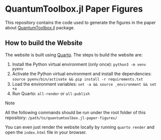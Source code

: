# QuantumToolbox.jl Paper Figures

This repository contains the code used to generate the figures in the paper about [QuantumToolbox.jl](https://github.com/qutip/QuantumToolbox.jl) package.

## How to build the Website

The website is built using [Quarto](https://quarto.org). The steps to build the website are:

1. Install the Python virtual environment (only once): `python3 -m venv pyenv`
2. Activate the Python virtual environment and install the dependencies: `source pyenv/bin/activate && pip install -r requirements.txt`
3. Load the environment variables: `set -a && source _environment && set +a`
4. Run Quarto: `all-render` or `all-publish`

> [!NOTE]
> All the following commands should be run under the root folder of this repository: `/path/to/quantumtoolbox.jl-paper-figures/`

You can even just render the website locally by running `quarto render` and open the `index.html` file in your browser.
